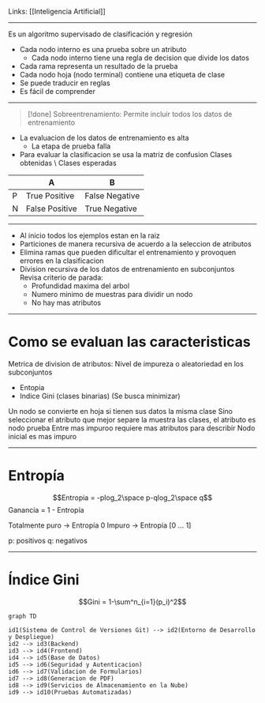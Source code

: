 Links: [[Inteligencia Artificial]]
___

Es un algoritmo supervisado de clasificación y regresión

- Cada nodo interno es una prueba sobre un atributo
	- Cada nodo interno tiene una regla de decision que divide los datos
- Cada rama representa un resultado de la prueba
- Cada nodo hoja (nodo terminal) contiene una etiqueta de clase
- Se puede traducir en reglas
- Es fácil de comprender

___

> [!done] Sobreentrenamiento: Permite incluir todos los datos de entrenamiento

- La evaluacion de los datos de entrenamiento es alta
	- La etapa de prueba falla
- Para evaluar la clasificacion se usa la matriz de confusion
Clases obtenidas \\ Clases esperadas

|     | A              | B              |
| --- | -------------- | -------------- |
| P   | True Positive  | False Negative | 
| N   | False Positive | True Negative  |

___
- Al inicio todos los ejemplos estan en la raiz
- Particiones de manera recursiva de acuerdo a la seleccion de atributos
- Elimina ramas que pueden dificultar el entrenamiento y provoquen errores en la clasificacion
- Division recursiva de los datos de entrenamiento en subconjuntos
  Revisa criterio de parada:
	- Profundidad maxima del arbol
	- Numero minimo de muestras para dividir un nodo
	- No hay mas atributos

___
# Como se evaluan las caracteristicas

Metrica de division de atributos: Nivel de impureza o aleatoriedad en los subconjuntos
- Entopia
- Indice Gini (clases binarias)
	(Se busca minimizar)

Un nodo se convierte en hoja si tienen sus datos la misma clase
Sino seleccionar el atributo que mejor separe la muestra las clases, el atributo es nodo prueba
Entre mas impuroo requiere mas atributos para describir
Nodo inicial es mas impuro

___
# Entropía

$$Entropia = -plog_2\space p-qlog_2\space q$$
Ganancia = 1 - Entropía

Totalmente puro $\rightarrow$ Entropía 0
Impuro $\rightarrow$ Entropía [0 ... 1]

p: positivos
q: negativos

___
# Índice Gini

$$Gini = 1-\sum^n_{i=1}(p_i)^2$$
```mermaid
graph TD

id1(Sistema de Control de Versiones Git) --> id2(Entorno de Desarrollo y Despliegue)
id2 --> id3(Backend)
id3 --> id4(Frontend)
id4 --> id5(Base de Datos)
id5 --> id6(Seguridad y Autenticacion)
id6 --> id7(Validacion de Formularios)
id7 --> id8(Generacion de PDF)
id8 --> id9(Servicios de Almacenamiento en la Nube)
id9 --> id10(Pruebas Automatizadas)
```
